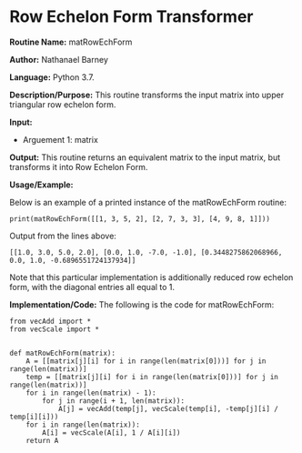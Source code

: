 # Row Echelon Form Transformer

**Routine Name:**           matRowEchForm

**Author:** Nathanael Barney

**Language:** Python 3.7.

**Description/Purpose:** This routine transforms the input matrix into upper triangular row echelon form.

**Input:** 
* Arguement 1: matrix

**Output:** This routine returns an equivalent matrix to the input matrix, but transforms it into Row Echelon Form.

**Usage/Example:**

Below is an example of a printed instance of the matRowEchForm routine:

```
print(matRowEchForm([[1, 3, 5, 2], [2, 7, 3, 3], [4, 9, 8, 1]]))
```

Output from the lines above:

```
[[1.0, 3.0, 5.0, 2.0], [0.0, 1.0, -7.0, -1.0], [0.3448275862068966, 0.0, 1.0, -0.6896551724137934]]
```

Note that this particular implementation is additionally reduced row echelon form, with the diagonal entries all equal to 1.

**Implementation/Code:** The following is the code for matRowEchForm:

```
from vecAdd import *
from vecScale import *


def matRowEchForm(matrix):
    A = [[matrix[j][i] for i in range(len(matrix[0]))] for j in range(len(matrix))]
    temp = [[matrix[j][i] for i in range(len(matrix[0]))] for j in range(len(matrix))]
    for i in range(len(matrix) - 1):
        for j in range(i + 1, len(matrix)):
            A[j] = vecAdd(temp[j], vecScale(temp[i], -temp[j][i] / temp[i][i]))
    for i in range(len(matrix)):
        A[i] = vecScale(A[i], 1 / A[i][i])
    return A
```
